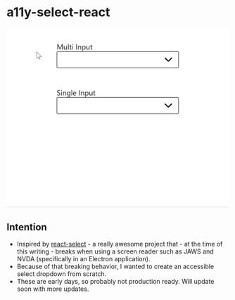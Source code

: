 # a11y-select-react

![a11y-react-select](a11y-react-select-multi.gif)

## Intention

- Inspired by [react-select](https://github.com/JedWatson/react-select) - a really awesome project that - at the time of this writing - breaks when using a screen reader such as JAWS and NVDA (specifically in an Electron application). 
- Because of that breaking behavior, I wanted to create an accessible select dropdown from scratch.
- These are early days, so probably not production ready. Will update soon with more updates.
